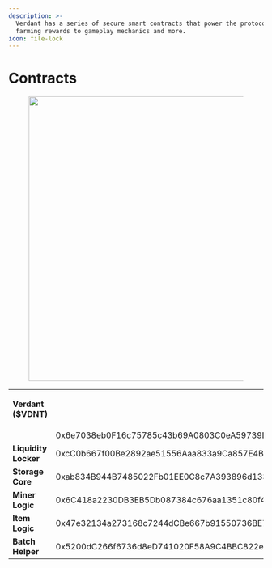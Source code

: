 ```yaml
---
description: >-
  Verdant has a series of secure smart contracts that power the protocol from
  farming rewards to gameplay mechanics and more.
icon: file-lock
---
```


# Contracts

<figure><img src=".gitbook/assets/vex code.gif" alt="" width="563"><figcaption></figcaption></figure>

|                                                 |                                             |                                                                       |
| ----------------------------------------------- | ------------------------------------------- | --------------------------------------------------------------------- |
| <p></p><p><strong>Verdant ($VDNT)</strong></p> | 0x6e7038eb0F16c75785c43b69A0803C0eA59739DB  | https://abscan.org/address/0x6e7038eb0F16c75785c43b69A0803C0eA59739DB |
| **Liquidity Locker**                            | 0xcC0b667f00Be2892ae51556Aaa833a9Ca857E4BC  | https://abscan.org/address/0xcC0b667f00Be2892ae51556Aaa833a9Ca857E4BC |
| **Storage Core**                                | 0xab834B944B7485022Fb01EE0C8c7A393896d1338  | https://abscan.org/address/0xab834B944B7485022Fb01EE0C8c7A393896d1338 |
| **Miner Logic**                                 | 0x6C418a2230DB3EB5Db087384c676aa1351c80f46  | https://abscan.org/address/0x6C418a2230DB3EB5Db087384c676aa1351c80f46 |
| **Item Logic**                                  | 0x47e32134a273168c7244dCBe667b91550736BE72  | https://abscan.org/address/0x47e32134a273168c7244dCBe667b91550736BE72 |
| **Batch Helper**                                | 0x5200dC266f6736d8eD741020F58A9C4BBC822eD7  | https://abscan.org/address/0x5200dC266f6736d8eD741020F58A9C4BBC822eD7 |
